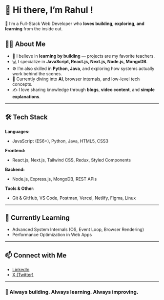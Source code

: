 # 👋 Hi there, I’m Rahul !

🚀 I’m a Full-Stack Web Developer who **loves building, exploring, and learning** from the inside out.

## 👨‍💻 About Me

- 🔧 I believe in **learning by building** — projects are my favorite teachers.
- 💻 I specialize in **JavaScript, React.js, Next.js, Node.js, MongoDB**.
- ⚙️ I’m also skilled in **Python, Java**, and exploring how systems actually work behind the scenes.
- 🤖 Currently diving into **AI**, browser internals, and low-level tech concepts.
- ✍️ I love sharing knowledge through **blogs**, **video content**, and **simple explanations**.

---

## 🛠️ Tech Stack

**Languages:**
- JavaScript (ES6+), Python, Java, HTML5, CSS3

**Frontend:**
- React.js, Next.js, Tailwind CSS, Redux, Styled Components

**Backend:**
- Node.js, Express.js, MongoDB, REST APIs

**Tools & Other:**
- Git & GitHub, VS Code, Postman, Vercel, Netlify, Figma, Linux

---

## 🌱 Currently Learning

- Advanced System Internals (OS, Event Loop, Browser Rendering)
- Performance Optimization in Web Apps

---

## 📫 Connect with Me

- [LinkedIn](https://www.linkedin.com/in/rahul-vyas-a60b83370/)
- [X (Twitter)](https://x.com/RahulVyas496824) 

---

### 🔁 Always building. Always learning. Always improving.


<!---
rahul-vyas-dev/rahul-vyas-dev is a ✨ special ✨ repository because its `README.md` (this file) appears on your GitHub profile.
You can click the Preview link to take a look at your changes.
--->
